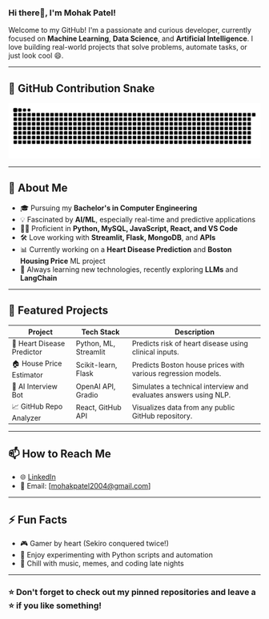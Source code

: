 ### Hi there👋, I'm Mohak Patel!
Welcome to my GitHub! I'm a passionate and curious developer, currently focused on **Machine Learning**, **Data Science**, and **Artificial Intelligence**. I love building real-world projects that solve problems, automate tasks, or just look cool 😄.

---

## 🐍 GitHub Contribution Snake

![GitHub Snake](https://github.com/mohakamitpatel/mohakamitpatel/blob/output/github-contribution-grid-snake.svg)

---

## 🚀 About Me
- 🎓 Pursuing my **Bachelor's in Computer Engineering**
- 💡 Fascinated by **AI/ML**, especially real-time and predictive applications
- 👨‍💻 Proficient in **Python, MySQL, JavaScript, React, and VS Code**
- 🛠️ Love working with **Streamlit, Flask, MongoDB**, and **APIs**
- 📊 Currently working on a **Heart Disease Prediction** and **Boston Housing Price** ML project
- 🧠 Always learning new technologies, recently exploring **LLMs** and **LangChain**

---

## 📂 Featured Projects
| Project | Tech Stack | Description |
|--------|------------|-------------|
| 🔬 Heart Disease Predictor | Python, ML, Streamlit | Predicts risk of heart disease using clinical inputs. |
| 🏠 House Price Estimator | Scikit-learn, Flask | Predicts Boston house prices with various regression models. |
| 🧠 AI Interview Bot | OpenAI API, Gradio | Simulates a technical interview and evaluates answers using NLP. |
| 📈 GitHub Repo Analyzer | React, GitHub API | Visualizes data from any public GitHub repository. |

---

## 📫 How to Reach Me
- 🌐 [LinkedIn](https://www.linkedin.com/in/mohak-patel)  
- 📧 Email: [mohakpatel2004@gmail.com]  

---

## ⚡ Fun Facts
- 🎮 Gamer by heart (Sekiro conquered twice!)
- 🧪 Enjoy experimenting with Python scripts and automation
- 🧘 Chill with music, memes, and coding late nights

---

### ⭐️ Don't forget to check out my pinned repositories and leave a ⭐ if you like something!
